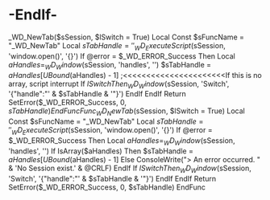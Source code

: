 # -EndIf-
_WD_NewTab($sSession, $lSwitch = True)     Local Const $sFuncName = "_WD_NewTab"     Local $sTabHandle = ''      _WD_ExecuteScript($sSession, 'window.open()', '{}')      If @error = $_WD_ERROR_Success Then         Local $aHandles = _WD_Window($sSession, 'handles', '')                  $sTabHandle = $aHandles[UBound($aHandles) - 1] ;&lt;&lt;&lt;&lt;&lt;&lt;&lt;&lt;&lt;&lt;&lt;&lt;&lt;&lt;&lt;&lt;&lt;&lt;&lt;&lt;&lt;&lt;If this is no array, script interrupt          If $lSwitch Then             _WD_Window($sSession, 'Switch', '{"handle":"' &amp; $sTabHandle &amp; '"}')         EndIf     EndIf      Return SetError($_WD_ERROR_Success, 0, $sTabHandle) EndFunc   Func _WD_NewTab($sSession, $lSwitch = True)     Local Const $sFuncName = "_WD_NewTab"     Local $sTabHandle = ''      _WD_ExecuteScript($sSession, 'window.open()', '{}')      If @error = $_WD_ERROR_Success Then         Local $aHandles = _WD_Window($sSession, 'handles', '')           If IsArray($aHandles) Then         $sTabHandle = $aHandles[UBound($aHandles) - 1]           Else             ConsoleWrite("> An error occurred. " &amp; 'No Session exist.' &amp; @CRLF)         EndIf          If $lSwitch Then             _WD_Window($sSession, 'Switch', '{"handle":"' &amp; $sTabHandle &amp; '"}')         EndIf     EndIf      Return SetError($_WD_ERROR_Success, 0, $sTabHandle) EndFunc
